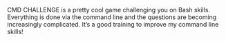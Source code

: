 CMD CHALLENGE is a pretty cool game challenging you on Bash skills. Everything is done via the command line and the questions are becoming increasingly complicated. It’s a good training to improve my command line skills!
